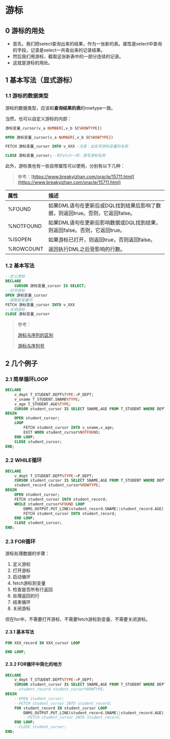 # 游标

## 0 游标的用处

* 首先，我们把select查询出来的结果，作为一张新的表。属性是select中查询的字段，记录是select一共查出来的记录结果。
* 然后我们用游标，截取这张新表中的一部分连续的记录。
* 这就是游标的用处。

## 1 基本写法（显式游标）

### 1.1 游标的数据类型

游标的数据类型，应该和**查询结果的表**的rowtype一致。

当然，也可以自定义游标的内部：

```sql
游标变量_cursor(v_a NUMBER[,v_b SC%ROWTYPE])

OPEN 游标变量_cursor(v_a NUMBER[,v_b SC%ROWTYPE])

FETCH 游标变量_cursor INTO v_XXX--注意：此处写游标变量的名称

CLOSE 游标变量_cursor;--和fetch一样，是写游标名称
```

此外，游标类也有一些自带属性可以使用，分别有以下几种：

> 参考：[https://www.breakyizhan.com/oracle/15711.html](https://www.breakyizhan.com/oracle/15711.html)

| 属性 | 描述 |
| :--- | :--- |
| %FOUND | 如果DML语句在更新后或DQL找到结果后影响了数据，则返回true。否则，它返回false。 |
| %NOTFOUND | 如果DML语句在更新后影响数据或DQL找到结果，则返回false。否则，它返回true。 |
| %ISOPEN | 如果游标已打开，则返回true，否则返回false。 |
| %ROWCOUNT | 返回执行DML之后受影响的行数。 |

### 1.2 基本写法

```sql
--定义游标
DECLARE
    CURSOR 游标变量_cursor IS SELECT;
--打开游标
OPEN 游标变量_cursor
--提取到变量中
FETCH 游标变量_cursor INTO v_XXX
--关闭游标
CLOSE 游标变量_cursor
```

> 参考：
>
> [游标与序列的区别](https://blog.csdn.net/weixin_30340617/article/details/99780724)
>
> [游标与序列号](https://blog.csdn.net/qq_44458558/article/details/95944779)

## 2 几个例子

### 2.1 简单循环LOOP

```sql
DECLARE
    v_dept T_STUDENT.DEPT%TYPE:=P_DEPT;
    v_sname T_STUDENT.SNAME%TYPE;
    v_age T_STUDENT.AGE%TYPE;
    CURSOR student_cursor IS SELECT SNAME,AGE FROM T_STUDENT WHERE DEPT=v_dept;
BEGIN
    OPEN student_cursor;
    LOOP
        FETCH student_cursor INTO v_sname,v_age;
        EXIT WHEN student_cursor%NOTFOUND;
    END LOOP;
    CLOSE student_cursor;
END;
```

### 2.2 WHILE循环

```sql
DECLARE
    v_dept T_STUDENT.DEPT%TYPE:=P_DEPT;
    CURSOR student_cursor IS SELECT SNAME,AGE FROM T_STUDENT WHERE DEPT=v_dept;
    student_record student_cursor%ROWTYPE;
BEGIN
    OPEN student_cursor;
    FETCH student_cursor INTO student_record;
    WHILE student_cursor%FOUND LOOP
        DBMS_OUTPUT.PUT_LINE(student_record.SNAME||student_record.AGE);
        FETCH student_cursor INTO student_record;
    END LOOP;
    CLOSE student_cursor;
END;
```

### 2.3 FOR循环

游标处理数据的步骤：

1. 定义游标
2. 打开游标
3. 启动循环
4. fetch游标到变量
5. 检查是否所有行返回
6. 处理返回的行
7. 结束循环
8. 关闭游标

但在for中，不需要打开游标、不需要fetch游标到变量、不需要关闭游标。

#### 2.3.1 基本写法

```sql
FOR XXX_record IN XXX_cursor LOOP

END LOOP;
```

#### 2.3.2 FOR循环中简化的地方

```sql
DECLARE
    v_dept T_STUDENT.DEPT%TYPE:=P_DEPT;
    CURSOR student_cursor IS SELECT SNAME,AGE FROM T_STUDENT WHERE DEPT=v_dept;
    --student_record student_cursor%ROWTYPE;
BEGIN
    --OPEN student_cursor;
    --FETCH student_cursor INTO student_record;
    FOR student_record IN student_cursor LOOP
        DBMS_OUTPUT.PUT_LINE(student_record.SNAME||student_record.AGE);
        --FETCH student_cursor INTO student_record;
    END LOOP;
    --CLOSE student_cursor;
END;
```

